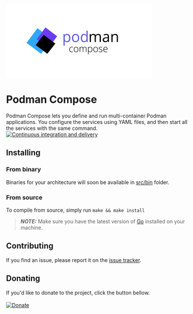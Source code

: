 <img src="/docs/logo.svg">

# Podman Compose
Podman Compose lets you define and run multi-container Podman applications. You configure the services using YAML files, and then start all the services with the same command. [![Continuous integration and delivery](https://github.com/aramean/go-podman-compose/actions/workflows/continuous-integration-and-delivery.yml/badge.svg)](https://github.com/aramean/go-podman-compose/actions/workflows/continuous-integration-and-delivery.yml)

## Installing

### From binary
Binaries for your architecture will soon be available in <a href="/src/bin">src/bin</a> folder.

### From source
To compile from source, simply run `make && make install`
> **_NOTE:_**  Make sure you have the latest version of <a href="https://go.dev/dl/">Go</a> installed on your machine.

## Contributing

If you find an issue, please report it on the <a href="../../issues/new">issue tracker</a>.

## Donating

If you'd like to donate to the project, click the button bellow.<br><br>
[![Donate](https://img.shields.io/badge/Donate-PayPal-green.svg)](https://www.paypal.com/donate/?hosted_button_id=T7A39PQ2YGZFE)
